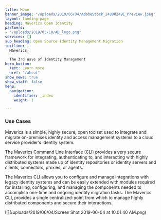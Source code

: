 ```yaml
---
title: Home
banner_image: "/uploads/2019/06/04/AdobeStock_240002491_Preview.jpeg"
layout: landing-page
heading: Maverics Open Identity
partners:
- "/uploads/2019/05/10/AD_logo.png"
services: []
sub_heading: Open Source Identity Management Migration
textline: |-
  Maverics:

  The 3rd Wave of Identity Management
hero_button:
  text: Learn more
  href: "/about"
show_news: true
show_staff: false
menu:
  navigation:
    identifier: _index
    weight: 1

---
```

### Use Cases

Maverics is a simple, highly secure, open toolset used to integrate and migrate on-premises identity and access management systems to a cloud service provider's identity system.

The Maverics Command Line Interface (CLI) provides a very secure framework for integrating, authenticating to, and interacting with highly distributed systems made up of identity repositories or identity servers and clients, connectors, proxies, or agents.

The Maverics CLI allows you to configure and manage integrations with legacy identity systems and can be easily extended with modules required for installing, configuring, and managing the components needed to accomplish one-time and ongoing identity migration tasks. The Maverics CLI, provides a single centralized-point from which to manage highly distributed components and secure their interactions.

![](/uploads/2019/06/04/Screen Shot 2019-06-04 at 10.01.40 AM.png)
